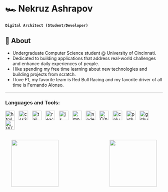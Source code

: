 # 🏎️ Nekruz Ashrapov

**`Digital Architect (Student/Developer)`**

## 🧐 About 
* Undergraduate Computer Science student @ University of Cincinnati. 
* Dedicated to building applications that address real-world challenges and enhance daily experiences of people.
* I like spending my free time learning about new technologies and building projects from scratch.
* I love F1, my favorite team is Red Bull Racing and my favorite driver of all time is Fernando Alonso.
---
### Languages and Tools:
<img align="left" alt = "html5" width = "30px" style = "padding-right:10px" src="https://cdn.jsdelivr.net/gh/devicons/devicon/icons/html5/html5-plain.svg" />
<img align="left" alt = "css3" width = "30px" style = "padding-right:10px" src="https://cdn.jsdelivr.net/gh/devicons/devicon/icons/css3/css3-original.svg" />
<img align="left" alt = "tailwind" width = "30px" style = "padding-right:10px" src="https://cdn.jsdelivr.net/gh/devicons/devicon/icons/tailwindcss/tailwindcss-plain.svg" />
<img align="left" alt = "react" width = "30px" style = "padding-right:10px" src="https://cdn.jsdelivr.net/gh/devicons/devicon/icons/react/react-original.svg" />
<img align="left" alt = "js" width = "30px" style = "padding-right:10px" src="https://cdn.jsdelivr.net/gh/devicons/devicon/icons/javascript/javascript-original.svg" />        
<img align="left" alt = "mongo" width = "30px" style = "padding-right:10px" src="https://cdn.jsdelivr.net/gh/devicons/devicon/icons/mongodb/mongodb-plain.svg" />
<img align="left" alt = "node" width = "30px" style = "padding-right:10px" src="https://cdn.jsdelivr.net/gh/devicons/devicon/icons/nodejs/nodejs-original.svg" />
<img align="left" alt = "C(programming language)" width = "30px" style = "padding-right:10px" src="https://cdn.jsdelivr.net/gh/devicons/devicon/icons/c/c-original.svg" />   
<img align="left" alt = "cplusplus" width = "30px" style = "padding-right:10px" src="https://cdn.jsdelivr.net/gh/devicons/devicon/icons/cplusplus/cplusplus-plain.svg" />
<img align="left" alt = "python" width = "30px" style = "padding-right:10px" src="https://cdn.jsdelivr.net/gh/devicons/devicon/icons/python/python-original.svg" />
<img align="left" alt = "github" width = "30px" style = "padding-right:10px" src="https://cdn.jsdelivr.net/gh/devicons/devicon/icons/github/github-original.svg" />
<img align="left" alt = "GIT" width = "30px" style = "padding-right:10px" src="https://cdn.jsdelivr.net/gh/devicons/devicon/icons/git/git-original.svg" />
          
</br>

#

<br>

<p align="center" style="display: flex; justify-content: space-between; margin: 20px;">
  <img height="150em" src="https://github-readme-stats.vercel.app/api?username=nekruzash&show_icons=true&locale=en&theme=calm_pink&rank_icon=github" align="center"/>
  &nbsp;&nbsp;&nbsp;&nbsp;&nbsp;&nbsp;&nbsp;&nbsp;&nbsp;&nbsp;&nbsp;&nbsp;&nbsp;&nbsp;&nbsp;&nbsp;&nbsp;&nbsp;&nbsp;&nbsp;
  <img height="150em" src="https://github-readme-stats.vercel.app/api/top-langs/?username=nekruzash&theme=calm_pink&layout=compact" align="center"/>
</p>


          



          

          
          
          
          
  
          


